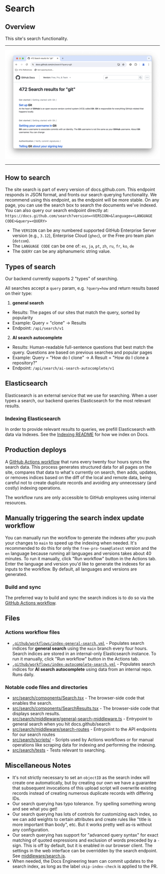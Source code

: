 # Search

## Overview

This site's search functionality.

---

![Screenshot of the search results page for GitHub docs with the example keyword "git".](/assets/images/contributing/search-results.png)

---

## How to search

The site search is part of every version of docs.github.com. This endpoint responds in JSON format, and fronts our search querying functionality. We recommend using this endpoint, as the endpoint will be more stable. On any page, you can use the search box to search the documents we've indexed.
You can also query our search endpoint directly at:
`https://docs.github.com/search?version=<VERSION>&language=<LANGUAGE CODE>&query=<QUERY>`

- The `VERSION` can be any numbered supported GitHub Enterprise Server version (e.g., `3.12`), Enterprise Cloud (`ghec`), or the Free pro team plan (`dotcom`).
- The `LANGUAGE CODE` can be one of: `es`, `ja`, `pt`, `zh`, `ru`, `fr`, `ko`, `de`
- The `QUERY` can be any alphanumeric string value.

## Types of search

Our backend currently supports 2 "types" of searching.

All searches accept a `query` param, e.g. `?query=how` and return results based on their type:

1. **general search**
  - Results: The pages of our sites that match the query, sorted by popularity
  - Example: Query = "clone" -> Results <URLs to Docs Page about cloning>
  - Endpoint: `/api/search/v1`
2. **AI search autocomplete**
  - Results: Human-readable full-sentence questions that best match the query. Questions are based on previous searches and popular pages
  - Example: Query = "How do I clone" -> A Result = "How do I clone a repository?"
  - Endpoint: `/api/search/ai-search-autocomplete/v1`

## Elasticsearch

Elasticsearch is an external service that we use for searching. When a user types a search, our backend queries Elasticsearch for the most relevant results.

### Indexing Elasticsearch

In order to provide relevant results to queries, we prefill Elasticsearch with data via Indexes. See the [Indexing README](./scripts/index/README.md) for how we index on Docs.

## Production deploys

A [GitHub Actions workflow](/.github/workflows/sync-search-elasticsearch.yml) that runs every twenty four hours syncs the search data. This process generates structured data for all pages on the site, compares that data to what's currently on search, then adds, updates, or removes indices based on the diff of the local and remote data, being careful not to create duplicate records and avoiding any unnecessary (and costly) indexing operations.

The workflow runs are only accessible to GitHub employees using internal resources.

## Manually triggering the search index update workflow

You can manually run the workflow to generate the indexes after you push your changes to `main` to speed up the indexing when needed. It's recommended to do this for only the `free-pro-team@latest` version and the `en` language because running all languages and versions takes about 40 minutes. To run it manually, click "Run workflow" button in the Actions tab. Enter the language and version you'd like to generate the indexes for as inputs to the workflow. By default, all languages and versions are generated.

### Build and sync

The preferred way to build and sync the search indices is to do so via the [GitHub Actions workflow](/.github/workflows/index-general-search.yml).

## Files

### Actions workflow files

- [`.github/workflows/index-general-search.yml`](/.github/workflows/index-general-search.yml) - Populates search indices for **general search** using the `main` branch every four hours. Search indices are stored in an internal-only Elasticsearch instance. To run it manually, click "Run workflow" button in the Actions tab.
- [`.github/workflows/index-autocomplete-search.yml`](/.github/workflows/index-general-search.yml) - Populates search indices for **AI search autocomplete** using data from an internal repo. Runs daily.

### Notable code files and directories

- [src/search/components/Search.tsx](/src/search/components/Search.tsx) - The browser-side code that enables the search.
- [src/search/components/SearchResults.tsx](/src/search/components/SearchResults.tsx) - The browser-side code that displays search results.
- [src/search/middleware/general-search-middleware.ts](src/search/middleware/general-search-middleware.ts) - Entrypoint to general search when you hit docs.github/search
- [src/search/middleware/search-routes](src/search/middleware/general-search-middleware.ts) - Entrypoint to the API endpoints for our search routes
- [src/search/scripts/](/src/search/scripts/) - Scripts used by Actions workflows or for manual operations like scraping data for indexing and performing the indexing.
- [src/search/tests](/src/search/tests) - Tests relevant to searching.

## Miscellaneous Notes

- It's not strictly necessary to set an `objectID` as the search index will create one automatically, but by creating our own we have a guarantee that subsequent invocations of this upload script will overwrite existing records instead of creating numerous duplicate records with differing IDs.
- Our search querying has typo tolerance. Try spelling something wrong and see what you get!
- Our search querying has lots of controls for customizing each index, so we can add weights to certain attributes and create rules like "title is more important than body", etc. But it works pretty well as-is without any configuration.
- Our search querying has support for "advanced query syntax" for exact matching of quoted expressions and exclusion of words preceded by a `-` sign. This is off by default, but it is enabled in our browser client. The settings in the web interface can be overridden by the search endpoint. See [middleware/search.js](middleware/search.js).
- When needed, the Docs Engineering team can commit updates to the search index, as long as the label `skip-index-check` is applied to the PR.
